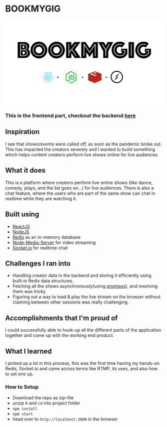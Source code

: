 # BOOKMYGIG

![BookMyGig Logo](https://github.com/manojnaidu619/bookmygig-frontend/blob/master/bookmygig.png)

### This is the frontend part, checkout the backend [here](https://github.com/manojnaidu619/bookmygig-backend)

## Inspiration

I see that shows/events were called off, as soon as the pandemic broke out. This has impacted the creators severely and I wanted to build something which helps content creators perform live shows online for live audiences.

## What it does

This is a platform where creators perform live online shows (like dance, comedy, plays, and the list goes on...) for live audiences. There is also a chat feature, where the users who are part of the same show can chat in realtime while they are watching it.

## Built using

* [ReactJS](https://reactjs.org/)
* [NodeJS](https://nodejs.org/en/)
* [Redis](https://redis.io/) as an in-memory database
* [Node-Media-Server](https://github.com/illuspas/Node-Media-Server) for video streaming
* [Socket.io](https://socket.io/) for realtime-chat
 
## Challenges I ran into

* Handling creator data in the backend and storing it efficiently using built-in Redis data structures.
* Fetching all the shows asynchronously(using [promises](https://developer.mozilla.org/en-US/docs/Web/JavaScript/Reference/Global_Objects/Promise)), and resolving them was tricky.
* Figuring out a way to load & play the live stream on the browser without clashing between other sessions was really challenging.

## Accomplishments that I'm proud of

I could successfully able to hook-up all the different parts of the application together and come up with the working end product.

## What I learned

I picked up a lot in this process, this was the first time having my hands-on Redis, Socket.io and came across terms like RTMP, its uses, and also how to set one up.

### How to Setup
* Download the repo as zip-file
* unzip it and `cd` into project folder
* `npm install`
* `npm start`
* head over to `http://localhost:3000` in the browser